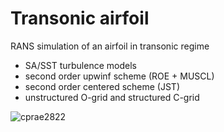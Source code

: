 # Transonic airfoil
RANS simulation of an airfoil in transonic regime
- SA/SST turbulence models
- second order upwinf scheme (ROE + MUSCL)
- second order centered scheme (JST)
- unstructured O-grid and structured C-grid

![cprae2822](https://user-images.githubusercontent.com/38865415/138832042-19475837-b63c-47ca-95bb-b007ebd2d2f3.png)
